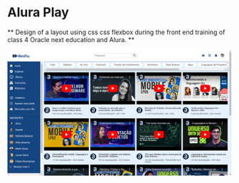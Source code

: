 # Alura Play

** Design of a layout using css css flexbox during the front end training of class 4 Oracle next education and Alura. **

![](./img/print/screen.png)

